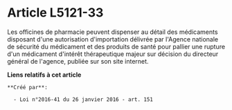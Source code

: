 # Article L5121-33

Les officines de pharmacie peuvent dispenser au détail des médicaments disposant d'une autorisation d'importation délivrée
par l'Agence nationale de sécurité du médicament et des produits de santé pour pallier une rupture d'un médicament d'intérêt
thérapeutique majeur sur décision du directeur général de l'agence, publiée sur son site internet.

**Liens relatifs à cet article**

	**Créé par**:

	  - Loi n°2016-41 du 26 janvier 2016 - art. 151
